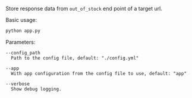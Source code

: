 Store response data from `out_of_stock` end point of a target url.

Basic usage:

```bash
python app.py
```

Parameters:
    
```
--config_path
  Path to the config file, default: "./config.yml"

--app
  With app configuration from the config file to use, default: "app"
        
--verbose
  Show debug logging.
```
